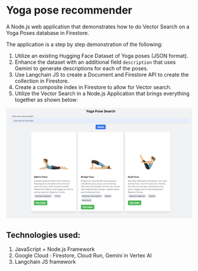 # Yoga pose recommender
A Node.js web application that demonstrates how to do Vector Search on a Yoga Poses database in Firestore.

The application is a step by step demonstration of the following:
1. Utilize an existing Hugging Face Dataset of Yoga poses (JSON format).
2. Enhance the dataset with an additional field `description` that uses Gemini to generate descriptions for each of the poses.
3. Use Langchain JS to create a Document and Firestore API to create the collection in Firestore.
4. Create a composite index in Firestore to allow for Vector search.
5. Utilize the Vector Search in a Node.js Application that brings everything together as shown below:

<img title="a title" alt="Alt text" src="/images/screenshot.png">

## Technologies used:
1. JavaScript + Node.js Framework
2. Google Cloud : Firestore, Cloud Run, Gemini in Vertex AI
3. Langchain JS framework

